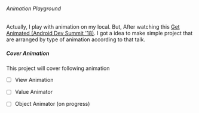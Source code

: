 ###### Animation Playground

Actually, I play with animation on my local. But, After watching this [Get Animated (Android Dev Summit '18)][1]. I got a idea to make simple project that are arranged by type of animation according to that talk.

##### Cover Animation
This project will cover following animation

- [ ] View Animation
- [ ] Value Animator
- [ ] Object Animator (on progress)


[1]: https://www.youtube.com/watch?v=N_x7SV3I3P0
